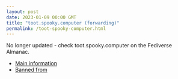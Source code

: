 ```yaml
---
layout: post
date: 2023-01-09 00:00 GMT
title: "toot.spooky.computer (forwarding)"
permalink: /toot-spooky-computer.html
---
```


No longer updated - check toot.spooky.computer on the Fediverse Almanac.

* [Main information](https://www.fediversealmanac.com/api/v1/instances/toot.spooky.computer)
* [Banned from](https://www.fediversealmanac.com/api/v1/instances/toot.spooky.computer/banned_from)

